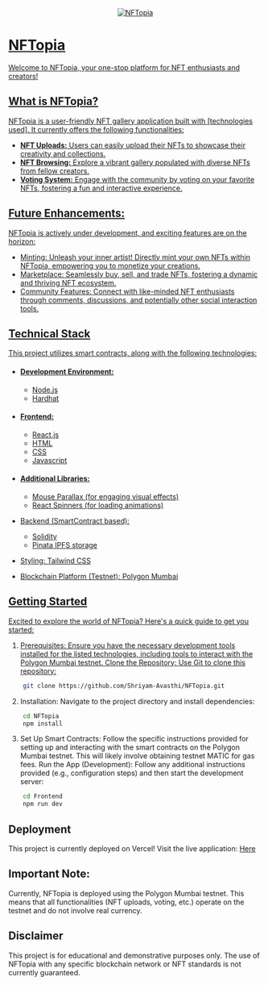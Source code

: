 <div align="center">
  <a href="https://nftopia-amber.vercel.app/">
<img src="https://github-readme-tech-stack.vercel.app/api/cards?title=NFTopia&align=center&lineCount=2&line1=node.js%2Cnode.js%2C4faf44%3Bjavascript%2Cjavascript%2Cece52a%3B&line2=react%2Creact%2C5aa4cd%3Btailwindcss%2Ctailwindcss%2C4bd4dd%3Bsolidity%2Csolidity%2Cffffff%3B" alt="NFTopia" />
</div>

# NFTopia
Welcome to NFTopia, your one-stop platform for NFT enthusiasts and creators! 

## What is NFTopia?
NFTopia is a user-friendly NFT gallery application built with [technologies used]. It currently offers the following functionalities:

   - **NFT Uploads:** Users can easily upload their NFTs to showcase their creativity and collections.
   - **NFT Browsing:** Explore a vibrant gallery populated with diverse NFTs from fellow creators.
   - **Voting System:** Engage with the community by voting on your favorite NFTs, fostering a fun and interactive experience.

## Future Enhancements:
NFTopia is actively under development, and exciting features are on the horizon:

   - Minting: Unleash your inner artist! Directly mint your own NFTs within NFTopia, empowering you to monetize your creations.
   - Marketplace: Seamlessly buy, sell, and trade NFTs, fostering a dynamic and thriving NFT ecosystem.
   - Community Features: Connect with like-minded NFT enthusiasts through comments, discussions, and potentially other social interaction tools.
     
## Technical Stack

This project utilizes smart contracts, along with the following technologies:
   - #### Development Environment:
       - Node.js
       - Hardhat
   - #### Frontend:
       - React.js
       - HTML
       - CSS
       - Javascript
   - #### Additional Libraries:
      - Mouse Parallax (for engaging visual effects)
      - React Spinners (for loading animations)
   - Backend (SmartContract based):
     - Solidity
     - Pinata IPFS storage
        
   - Styling: Tailwind CSS
   - Blockchain Platform (Testnet): Polygon Mumbai

## Getting Started

Excited to explore the world of NFTopia? Here's a quick guide to get you started:

  1. Prerequisites: Ensure you have the necessary development tools installed for the listed technologies, including tools to interact with the Polygon Mumbai testnet.
    Clone the Repository: Use Git to clone this repository:
```bash
    git clone https://github.com/Shriyam-Avasthi/NFTopia.git
```
  2. Installation: Navigate to the project directory and install dependencies:
```bash
    cd NFTopia
    npm install 
```
  3. Set Up Smart Contracts: Follow the specific instructions provided for setting up and interacting with the smart contracts on the Polygon Mumbai testnet. This will likely involve obtaining testnet MATIC for gas fees.
Run the App (Development): Follow any additional instructions provided (e.g., configuration steps) and then start the development server:
```bash
    cd Frontend
    npm run dev 
```

## Deployment

This project is currently deployed on Vercel! Visit the live application: [Here](https://nftopia-amber.vercel.app/)

## Important Note:

Currently, NFTopia is deployed using the Polygon Mumbai testnet. This means that all functionalities (NFT uploads, voting, etc.) operate on the testnet and do not involve real currency.

## Disclaimer

This project is for educational and demonstrative purposes only. The use of NFTopia with any specific blockchain network or NFT standards is not currently guaranteed.
